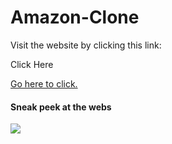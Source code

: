 # Amazon-Clone
Visit the website by clicking this link: <p><a>Click Here </a><href> </href></p>
<p> <a href="https://simranspatel.github.io/Amazon-Clone/">Go here to click.</a> </p>
<h4>Sneak peek at the webs</h4>

<img src="https://i.imgur.com/xbbz8LL.png" >
